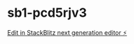 # sb1-pcd5rjv3

[Edit in StackBlitz next generation editor ⚡️](https://stackblitz.com/~/github.com/zer0s000-g/sb1-pcd5rjv3)